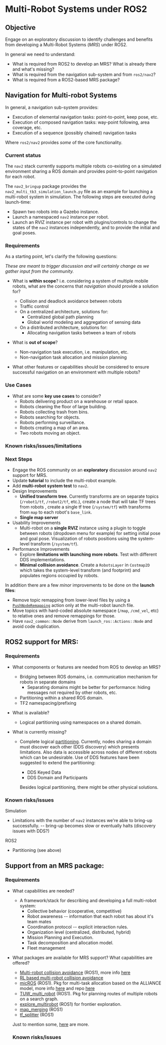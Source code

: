 # Multi-Robot Systems under ROS2

## Objective

Engage on an exploratory discussion to identify challenges and benefits from developing a Multi-Robot Systems (*MRS*) under ROS2.

In general we need to understand:

- What is required from ROS2 to develop an MRS? What is already there and what's missing?
- What is required from the navigation sub-system and from `ros2/nav2`?
- What is required from a ROS2-based MRS package?

## Navigation for Multi-robot Systems

In general, a navigation sub-system provides:
  - Execution of elemental navigation tasks: point-to-point, keep pose, etc.
  - Execution of composed navigation tasks: way-point following, area coverage, etc.
  - Execution of a sequence (possibly chained) navigation tasks

Where `ros2/nav2` provides *some* of the core functionality.

### Current status

The `nav2` stack currently supports multiple robots co-existing on a simulated environment sharing a ROS domain and provides point-to-point navigation for each robot.

The `nav2_bringup` package provides the `nav2_multi_tb3_simulation_launch.py` file as an example for launching a multi-robot system in simulation. The following steps are executed during launch-time:
- Spawn two robots into a Gazebo instance.
- Launch a namespaced `nav2` instance per robot.
- Launch an RVIZ instance per robot with plugins/controls to change the states of the `nav2` instances independently, and to provide the initial and goal poses.

### Requirements

As a starting point, let's clarify the following questions:

*These are meant to trigger discussion and will certainly change as we gather input from the community.*

- What is **within scope**? i.e. considering a system of multiple mobile robots, what are the concerns that *navigation* should provide a solution for?
  - Collision and deadlock avoidance between robots
  - Traffic control
  - On a centralized architecture, solutions for:
    - Centralized global path planning
    - Global world modeling and aggregation of sensing data
  - On a distributed architecture, solutions for:
    - Allocating navigation tasks between a team of robots

- What is **out of scope**?
  - Non-navigation task execution, i.e. manipulation, etc.
  - Non-navigation task allocation and mission planning

- What other features or capabilities should be considered to ensure successful navigation on an environment with multiple robots?

### Use Cases
- What are some **key use cases** to consider?
  - Robots delivering product on a warehouse or retail space.
  - Robots cleaning the floor of large building.
  - Robots collecting trash from bins.
  - Robots searching for objects.
  - Robots performing surveillance.
  - Robots creating a map of an area.
  - Two robots moving an object.

### Known risks/issues/limitations

### Next Steps

<!--
## Approach
- Improve some of the existing capabilities
- Engage on an exploratory discussion. Come to an agreement on answers to key questions.
- Refine use cases.
- Define requirements, identify building blocks, define design
- Define milestones
- ... -->

- Engage the ROS community on an **exploratory** discussion around `nav2` support for MRS.
- Update **tutorial** to include the multi-robot example.
- Add **multi-robot system test** to `nav2`.
- Design Improvements
  - **Unified transform tree**. Currently transforms are on separate topics (`/robot1/tf`, `/robot2/tf`, etc.), create a node that will take TF trees from robots , create a single tf tree (`/system/tf`) with transforms from `map` to each robot's `base_link`.
  - **Single map server**
- Usability Improvements
  - Multi-robot on a **single RVIZ** instance using a plugin to toggle between robots (dropdown menu for example) for setting initial pose and goal pose. Visualization of robots positions using the system-level transform (`/system/tf`).
- Performance Improvements
  - Explore **limitations with launching more robots**. Test with different DDS implementations.
  - **Minimal collision avoidance**. Create a `RobotsLayer` in `Costmap2D` which takes the system-level transform (and footprint) and populates regions occupied by robots.

In addition there are a few *minor* improvements to be done on the **launch files**:
  - Remove topic remapping from lower-level files by using a [`PushNodeRemapping`](https://github.com/ros2/launch_ros/issues/56) action only at the multi-robot launch file.
  - Move topics with hard-coded absolute namespace (`/map`, `/cmd_vel`, etc) to relative ones and remove remappings for those.
  - Have `nav2_common::Node` derive from `launch_ros::Actions::Node` and avoid code duplication.


## ROS2 support for MRS:

### Requirements

- What components or features are needed from ROS to develop an MRS?
  - Bridging between ROS domains, i.e. communication mechanism for robots in separate domains
    - Separating domains might be better for performance: hiding messages not required by other robots, etc.
  - Partitioning within a shared ROS domain.
  - TF2 namespacing/prefixing

- What is available?
  - Logical partitioning using namespaces on a shared domain.

- What is currently missing?
  - Complete logical [partitioning](https://index.ros.org//doc/ros2/Roadmap/#new-features). Currently, nodes sharing a domain must discover each other (DDS discovery) which presents limitations. Also data is accessible across nodes of different robots which can be undesirable. Use of DDS features have been suggested to extend the partitioning:
    - DDS Keyed Data
    - DDS Domain and Participants

    Besides logical partitioning, there might be other physical solutions.

### Known risks/issues
Simulation
- Limitations with the number of `nav2` instances we're able to bring-up successfully. -- bring-up becomes slow or eventually halts (discovery issues with DDS?)

ROS2
- Partitioning (see above)

## Support from an MRS package:

### Requirements

- What capabilities are needed?

  - A framework/stack for describing and developing a full multi-robot system:
    - Collective behavior (cooperative, competitive)
    - Robot awareness -- information that each robot has about it's team mates
    - Coordination protocol -- explicit interaction rules.
    - Organization level (centralized, distributed, hybrid)
    - Mission Planning and Execution.
    - Task decomposition and allocation model.
    - Fleet management

- What packages are available for MRS support? What capabilities are offered?
  - [Multi-robot collision avoidance](http://wiki.ros.org/multi_robot_collision_avoidance) (ROS1), more info [here](http://www.willowgarage.com/blog/2012/07/23/multi-robot-collision-avoidance)
  - [RL based multi-robot collision avoidance](https://github.com/vincekurtz/CollisionAvoidance)
  - [micROS](http://wiki.ros.org/micros_mars_task_alloc) (ROS1). Pkg for multi-task allocation based on the ALLIANCE model, more info [here](https://micros.trustie.net/) and repo [here](https://github.com/liminglong/micros_mars_task_alloc)
  - [TUW_multi_robot](https://github.com/tuw-robotics/tuw_multi_robot) (ROS1). Pkg for planning routes of multiple robots on a search graph.
  - [explore_multirobot](http://wiki.ros.org/explore_multirobot) (ROS1) for frontier exploration.
  - [map_merging](http://wiki.ros.org/map_merging) (ROS1)
  - [tf_splitter](http://wiki.ros.org/tf_splitter) (ROS1)

  Just to mention some, [here](https://github.com/topics/multi-robot) are more.

  ### Known risks/issues